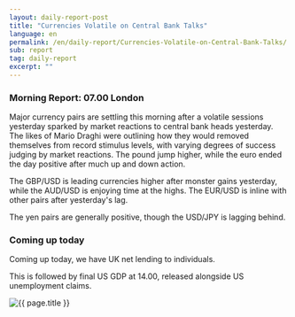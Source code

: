 ```yaml
---
layout: daily-report-post
title: "Currencies Volatile on Central Bank Talks"
language: en
permalink: /en/daily-report/Currencies-Volatile-on-Central-Bank-Talks/
sub: report
tag: daily-report
excerpt: ""
---
```

### Morning Report: 07.00 London

Major currency pairs are settling this morning after a volatile sessions yesterday sparked by market reactions to central bank heads yesterday. The likes of Mario Draghi were outlining how they would removed themselves from record stimulus levels, with varying degrees of success judging by market reactions. The pound jump higher, while the euro ended the day positive after much up and down action. 

The GBP/USD is leading currencies higher after monster gains yesterday, while the AUD/USD is enjoying time at the highs. The EUR/USD is inline with other pairs after yesterday's lag. 

The yen pairs are generally positive, though the USD/JPY is lagging behind. 

### Coming up today

Coming up today, we have UK net lending to individuals. 

This is followed by final US GDP at 14.00, released alongside US unemployment claims.
 

<p><img src="{{ "/assets/images/daily-report/2017-06-29_07-49-13.jpg" | relative_url }}" alt="{{ page.title }}" title="{{ page.title }}"></p>